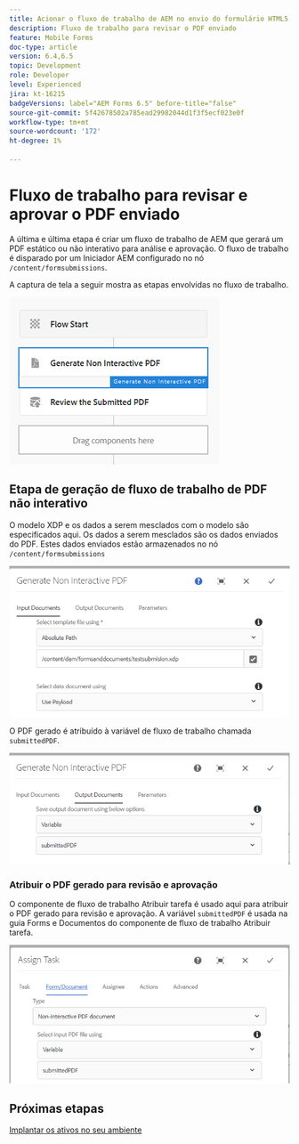 ```yaml
---
title: Acionar o fluxo de trabalho de AEM no envio do formulário HTML5 - Revisar e aprovar PDF
description: Fluxo de trabalho para revisar o PDF enviado
feature: Mobile Forms
doc-type: article
version: 6.4,6.5
topic: Development
role: Developer
level: Experienced
jira: kt-16215
badgeVersions: label="AEM Forms 6.5" before-title="false"
source-git-commit: 5f42678502a785ead29982044d1f3f5ecf023e0f
workflow-type: tm+mt
source-wordcount: '172'
ht-degree: 1%

---
```


# Fluxo de trabalho para revisar e aprovar o PDF enviado

A última e última etapa é criar um fluxo de trabalho de AEM que gerará um PDF estático ou não interativo para análise e aprovação. O fluxo de trabalho é disparado por um Iniciador AEM configurado no nó `/content/formsubmissions`.

A captura de tela a seguir mostra as etapas envolvidas no fluxo de trabalho.

![fluxo de trabalho](assets/workflow.PNG)

## Etapa de geração de fluxo de trabalho de PDF não interativo

O modelo XDP e os dados a serem mesclados com o modelo são especificados aqui. Os dados a serem mesclados são os dados enviados do PDF. Estes dados enviados estão armazenados no nó ```/content/formsubmissions```

![fluxo de trabalho](assets/generate-pdf1.PNG)

O PDF gerado é atribuído à variável de fluxo de trabalho chamada `submittedPDF`.

![fluxo de trabalho](assets/generate-pdf2.PNG)

### Atribuir o PDF gerado para revisão e aprovação

O componente de fluxo de trabalho Atribuir tarefa é usado aqui para atribuir o PDF gerado para revisão e aprovação. A variável `submittedPDF` é usada na guia Forms e Documentos do componente de fluxo de trabalho Atribuir tarefa.

![fluxo de trabalho](assets/assign-task.PNG)


## Próximas etapas

[Implantar os ativos no seu ambiente](./deploy-assets.md)
